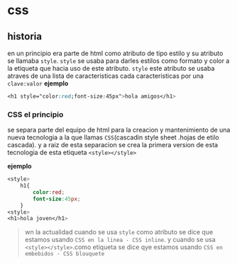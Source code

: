 # css 
## historia 
en un principio era parte de html como atributo de tipo estilo y su atributo se llamaba `style`.
`style` se usaba para darles estilos como formato y color a la etiqueta que hacia uso de este atributo.
`style` este atributo se usaba atraves de una lista de caracteristicas cada caracteristicas por una `clave:valor` 
**ejemplo**
```CSS
<h1 style="color:red;font-size:45px">hola amigos</h1>
```

### CSS el principio
se separa parte del equipo de html para la creacion y mantenimiento de una nueva tecnologia a la que llamas `CSS`(cascadin style sheet .hojas de etilo cascada).
y a raiz de esta separacion se crea la primera version de esta tecnologia de esta etiqueta `<style></style>`

**ejemplo**
```CSS
<style>
    h1{
        color:red;
        font-size:45px;
    }
<style>
<h1>hola joven</h1>
```
> wn la actualidad cuando se usa `style` como atributo se dice que estamos usando `CSS en la linea - CSS inline`. y cuando se usa `<style></style>`.como etiqueta se dice qye estamos usando `CSS en embebidos - CSS blouquete`